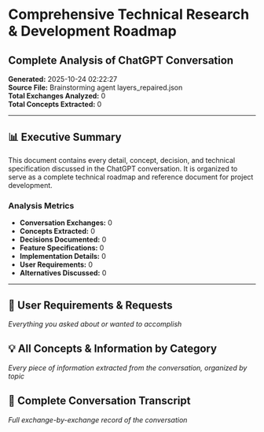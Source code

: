 # Comprehensive Technical Research & Development Roadmap
## Complete Analysis of ChatGPT Conversation

**Generated:** 2025-10-24 02:22:27  
**Source File:** Brainstorming agent layers_repaired.json  
**Total Exchanges Analyzed:** 0  
**Total Concepts Extracted:** 0

---

## 📊 Executive Summary

This document contains every detail, concept, decision, and technical specification discussed in the ChatGPT conversation. It is organized to serve as a complete technical roadmap and reference document for project development.

### Analysis Metrics
- **Conversation Exchanges:** 0
- **Concepts Extracted:** 0
- **Decisions Documented:** 0
- **Feature Specifications:** 0
- **Implementation Details:** 0
- **User Requirements:** 0
- **Alternatives Discussed:** 0

---

## 🎯 User Requirements & Requests

*Everything you asked about or wanted to accomplish*

## 💡 All Concepts & Information by Category

*Every piece of information extracted from the conversation, organized by topic*

## 📜 Complete Conversation Transcript

*Full exchange-by-exchange record of the conversation*

